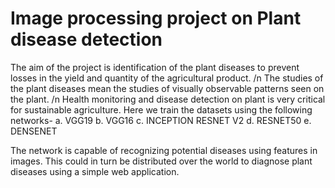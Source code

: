 # Image processing project on Plant disease detection
The aim of the project is identification of the plant diseases to prevent losses in the yield and quantity of the agricultural product. /n
The studies of the plant diseases mean the studies of visually observable patterns seen on the plant. /n
Health monitoring and disease detection on plant is very critical for sustainable agriculture.
Here we train the datasets using the following networks-
a. VGG19
b. VGG16
c. INCEPTION RESNET V2
d. RESNET50
e. DENSENET

The network is capable of recognizing potential diseases using features in images. This could in turn be distributed over the world to diagnose plant diseases using a simple web application.
